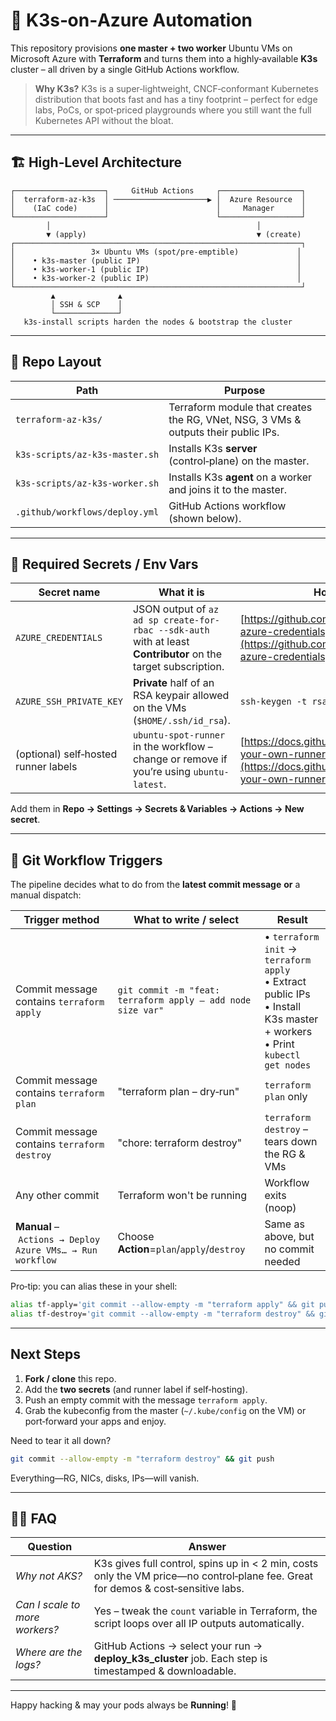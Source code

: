 # 🚀 K3s‑on‑Azure Automation

This repository provisions **one master + two worker** Ubuntu VMs on Microsoft Azure with **Terraform** and turns them into a highly‑available **K3s** cluster – all driven by a single GitHub Actions workflow.

> **Why K3s?**
> K3s is a super‑lightweight, CNCF‑conformant Kubernetes distribution that boots fast and has a tiny footprint – perfect for edge labs, PoCs, or spot‑priced playgrounds where you still want the full Kubernetes API without the bloat.

---

## 🏗️ High‑Level Architecture

```text
┌────────────────────┐     GitHub Actions     ┌──────────────────┐
│  terraform-az-k3s  │ ─────────────────────▶ │  Azure Resource  │
│    (IaC code)      │                        │     Manager      │
└────────────────────┘                        └──────────────────┘
        │                                              │
        ▼ (apply)                                      ▼ (create)
┌────────────────────────────────────────────────────────────────┐
│                 3× Ubuntu VMs (spot/pre‑emptible)             │
│    • k3s-master (public IP)                                   │
│    • k3s-worker‑1 (public IP)                                 │
│    • k3s-worker‑2 (public IP)                                 │
└────────────────────────────────────────────────────────────────┘
         ▲              ▲
         │ SSH & SCP    │
         └──────────────┘
   k3s‑install scripts harden the nodes & bootstrap the cluster
```

---

## 📂 Repo Layout

| Path                           | Purpose                                                                            |
| ------------------------------ | ---------------------------------------------------------------------------------- |
| `terraform-az-k3s/`            | Terraform module that creates the RG, VNet, NSG, 3 VMs & outputs their public IPs. |
| `k3s-scripts/az-k3s-master.sh` | Installs K3s **server** (control‑plane) on the master.                             |
| `k3s-scripts/az-k3s-worker.sh` | Installs K3s **agent** on a worker and joins it to the master.                     |
| `.github/workflows/deploy.yml` | GitHub Actions workflow (shown below).                                             |

---

## 🔐 Required Secrets / Env Vars

| Secret name                          | What it is                                                                                                     | How to create                                                                                                              |
| ------------------------------------ | -------------------------------------------------------------------------------------------------------------- | -------------------------------------------------------------------------------------------------------------------------- |
| `AZURE_CREDENTIALS`                  | JSON output of `az ad sp create-for-rbac --sdk-auth` with at least **Contributor** on the target subscription. | [https://github.com/azure/login#configure-azure-credentials](https://github.com/azure/login#configure-azure-credentials)   |
| `AZURE_SSH_PRIVATE_KEY`              | **Private** half of an RSA keypair allowed on the VMs (`$HOME/.ssh/id_rsa`).                                   | `ssh-keygen -t rsa -b 4096 -C "k3s-gha"`                                                                                   |
| (optional) self‑hosted runner labels | `ubuntu-spot-runner` in the workflow – change or remove if you’re using `ubuntu-latest`.                       | [https://docs.github.com/en/actions/hosting-your-own-runners](https://docs.github.com/en/actions/hosting-your-own-runners) |

Add them in **Repo → Settings → Secrets & Variables → Actions → New secret**.

---

## 🎯 Git Workflow Triggers

The pipeline decides what to do from the **latest commit message** **or** a manual dispatch:

| Trigger method                                            | What to write / select                                      | Result                                                                                                                           |
| --------------------------------------------------------- | ----------------------------------------------------------- | -------------------------------------------------------------------------------------------------------------------------------- |
| Commit message contains `terraform apply`                 | `git commit -m "feat: terraform apply – add node size var"` | • `terraform init`  → `terraform apply`<br>• Extract public IPs<br>• Install K3s master + workers<br>• Print `kubectl get nodes` |
| Commit message contains `terraform plan`                  | "terraform plan – dry‑run"                                  | `terraform plan` only                                                                                                            |
| Commit message contains `terraform destroy`               | "chore: terraform destroy"                                  | `terraform destroy` – tears down the RG & VMs                                                                                    |
| Any other commit                                          | Terraform won't be running                                                           | Workflow exits (noop)                                                                                                            |
| **Manual** – `Actions → Deploy Azure VMs… → Run workflow` | Choose **Action**=`plan`/`apply`/`destroy`                  | Same as above, but no commit needed                                                                                              |

Pro‑tip: you can alias these in your shell:

```bash
alias tf-apply='git commit --allow-empty -m "terraform apply" && git push'
alias tf-destroy='git commit --allow-empty -m "terraform destroy" && git push'
```

---

##  Next Steps

1. **Fork / clone** this repo.
2. Add the **two secrets** (and runner label if self‑hosting).
3. Push an empty commit with the message `terraform apply`.
4. Grab the kubeconfig from the master (`~/.kube/config` on the VM) or port‑forward your apps and enjoy.

Need to tear it all down?

```bash
git commit --allow-empty -m "terraform destroy" && git push
```

Everything—RG, NICs, disks, IPs—will vanish. 

---

## 🙋‍♂️ FAQ

| Question                       | Answer                                                                                                                            |
| ------------------------------ | --------------------------------------------------------------------------------------------------------------------------------- |
| *Why not AKS?*                 | K3s gives full control, spins up in < 2 min, costs only the VM price—no control‑plane fee. Great for demos & cost‑sensitive labs. |
| *Can I scale to more workers?* | Yes – tweak the `count` variable in Terraform, the script loops over all IP outputs automatically.                                |
| *Where are the logs?*          | GitHub Actions → select your run → **deploy\_k3s\_cluster** job. Each step is timestamped & downloadable.                         |

---

Happy hacking & may your pods always be **Running**! 🥑
